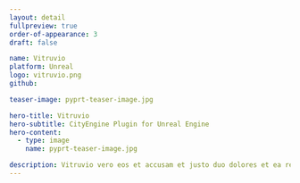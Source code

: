 ```yaml
---
layout: detail
fullpreview: true
order-of-appearance: 3
draft: false

name: Vitruvio
platform: Unreal
logo: vitruvio.png
github:

teaser-image: pyprt-teaser-image.jpg

hero-title: Vitruvio
hero-subtitle: CityEngine Plugin for Unreal Engine
hero-content:
  - type: image
    name: pyprt-teaser-image.jpg

description: Vitruvio vero eos et accusam et justo duo dolores et ea rebum. Stet clita kasd gubergren, no sea takimata sanctus est Lorem ipsum dolor sit amet.. At vero eos et accusam et justo duo dolores et ea rebum. Stet clita kasd gubergren, no sea takimata sanctus est Lorem ipsum dolor sit amet. Lorem ipsum dolor sit amet, consetetur sadipscing elitr, sed diam nonumy eirmod tempor invidunt ut labore et dolore magna aliquyam erat, sed diam voluptua.
---
```

